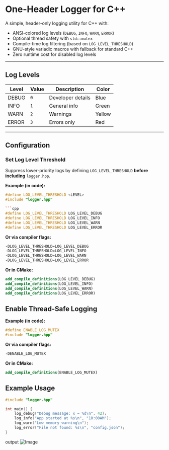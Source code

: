# One-Header Logger for C++

A simple, header-only logging utility for C++ with:

- ANSI-colored log levels (`DEBUG`, `INFO`, `WARN`, `ERROR`)
- Optional thread safety with `std::mutex`
- Compile-time log filtering (based on `LOG_LEVEL_THRESHOLD`)
- GNU-style variadic macros with fallback for standard C++
- Zero runtime cost for disabled log levels

---

## Log Levels

| Level | Value | Description       | Color  |
| ----- | ----- | ----------------- | ------ |
| DEBUG | `0`   | Developer details | Blue   |
| INFO  | `1`   | General info      | Green  |
| WARN  | `2`   | Warnings          | Yellow |
| ERROR | `3`   | Errors only       | Red    |

---

## Configuration

### Set Log Level Threshold

Suppress lower-priority logs by defining `LOG_LEVEL_THRESHOLD` **before including** `logger.hpp`.

**Example (in code):**

```cpp
#define LOG_LEVEL_THRESHOLD <LEVEL>
#include "logger.hpp"

```cpp
#define LOG_LEVEL_THRESHOLD LOG_LEVEL_DEBUG
#define LOG_LEVEL_THRESHOLD LOG_LEVEL_INFO
#define LOG_LEVEL_THRESHOLD LOG_LEVEL_WARN
#define LOG_LEVEL_THRESHOLD LOG_LEVEL_ERROR
```

**Or via compiler flags:**

```sh
-DLOG_LEVEL_THRESHOLD=LOG_LEVEL_DEBUG
-DLOG_LEVEL_THRESHOLD=LOG_LEVEL_INFO
-DLOG_LEVEL_THRESHOLD=LOG_LEVEL_WARN
-DLOG_LEVEL_THRESHOLD=LOG_LEVEL_ERROR
```

**Or in CMake:**

```cmake
add_compile_definitions(LOG_LEVEL_DEBUG)
add_compile_definitions(LOG_LEVEL_INFO)
add_compile_definitions(LOG_LEVEL_WARN)
add_compile_definitions(LOG_LEVEL_ERROR)
```

## Enable Thread-Safe Logging

**Example (in code):**

```cpp
#define ENABLE_LOG_MUTEX
#include "logger.hpp"

```

**Or via compiler flags:**

```sh
-DENABLE_LOG_MUTEX
```

**Or in CMake:**

```cmake
add_compile_definitions(ENABLE_LOG_MUTEX)
```

## Example Usage

```cpp
#include "logger.hpp"

int main() {
    log_debug("Debug message: x = %d\n", 42);
    log_info("App started at %s\n", "10:00AM");
    log_warn("Low memory warning\n");
    log_error("File not found: %s\n", "config.json");
}
```

output
![Image](https://github.com/user-attachments/assets/19e5f7ff-549b-40b9-a18b-66ccaf7c849d)

